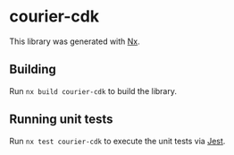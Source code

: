 # courier-cdk

This library was generated with [Nx](https://nx.dev).

## Building

Run `nx build courier-cdk` to build the library.

## Running unit tests

Run `nx test courier-cdk` to execute the unit tests via [Jest](https://jestjs.io).
